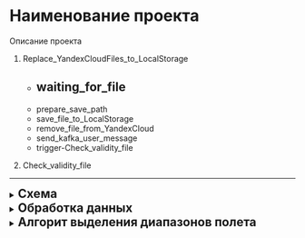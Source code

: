 
# Наименование проекта
Описание проекта


1. Replace_YandexCloudFiles_to_LocalStorage
    - waiting_for_file
        - 
    - prepare_save_path
    - save_file_to_LocalStorage
    - remove_file_from_YandexCloud
    - send_kafka_user_message
    - trigger-Check_validity_file

2. Check_validity_file









---
<details><summary><h2 style="display: inline">Схема</h2></summary><blockquote>

    ├── lib                         <- Директория с пользовательскими функциями.
    │   
    ├── data                        <- Директория с рабочими данными.
    │   │
    │   ├── processed               <- Окончательный, канонический набор данных.
    │   │
    │   ├── external                <- Данные из сторонних источников.
    │   │
    │   ├── interim                 <- Промежуточные данные, подвергшиеся преобразованию.
    │   │   │
    │   │   ├── interim-0           <- Обработка данных на этапе interim-0
    │   │   ├── interim-1           <- Обработка данных на этапе interim-1
    │   │   ├── interim-2           <- Обработка данных на этапе interim-2
    │   │   ├── interim-3           <- Обработка данных на этапе interim-3
    │   │   ├── interim-4           <- Обработка данных на этапе interim-4
    │   │   └── interim-5           <- Обработка данных на этапе interim-5
    │   │
    │   ├── control                 <- Визуальный контроль обработки данных.
    │   │
    │   ├── raw                     <- Исходный неизменяемый дамп данных.
    │   │   │
    │   │   ├── flight_sheets       <- Полетные листы.
    │   │   ├── flight_params       <- Полетные параметры.
    │   │   ├── flight_data         <- Полетные данные.
    │   │   └── auxiliary_data      <- Вспомогательные данные.
    │   │
    │   ├── unverified              <- Непроверенные данные.
    │   │   │
    │   │   ├── csv                 <- Файлы формата CSV.
    │   │   ├── pdf                 <- Файлы формата PDF.
    │   │   └── yaml                <- Файлы формата YAML.
    │   │
    │   └── unrecognized            <- Нераспознанные и невалидные данные.
    │   
    ├── results                     <- Директория с результирующими данными.
    │
    ├── logs                        <- Директория пользоватеских логов.
    │
    └── .gitignore                  <- Список игнорируемых при синхронизации с Git файлов и директорий.

</blockquote></details>


<details><summary><h2 style="display: inline">Обработка данных</h2></summary><blockquote>

Обработка данных включается в себя следующие пункты:
- `raw`:
    - Исходный незменяемый дамп данных в формате `csv`.
- `interim-0`:
    - Удаление пустых строк в начале файла
    - Удаление недопустимых символов в наименованиях столбцов
    - Пересохранение данных в бинарном формате `parquet`
- `interim-1`:
    - Удаление пустых столбцов (Unnamed).
    - Перевод перегрузок (`nx_цт`, `nу_цт`, `nz_цт`, `nx_нос`, `nу_нос`, `nz_нос`, `nx_хв`, `nу_хв`, `nz_хв`) в безразмерные величины (деление на `9.81`).
    - Корректировка единиц измерения скоростей (перевод в м/с и в км/ч).
    - Удаление ошибок (скачков данных) радиовысотомера (`БУР_H_бар_1`, `БУР_H_бар_2`, `БУР_H_Радиовысотомер`, `БУР_H_спутник`).
    - Приращение перегрузок (`nу_цт`, `nу_нос`, `nу_хв`, `ДКВ-21_Перегрузка_по_Y`) к единице (вычитание единицы).
- `interim-2`:
    - Пересчет значений датчиков `Ϭ` по изестным значениям `Н` (НЕ выполняется для файлов "Кочка").
- `interim-3`:
    - Выделение диапазонов полета по установленному алгоритму выдления диапазонов.
- `interim-4`:
    - Удаление ошибок в значениях напряжений
- `interim-5`:
    - Расчет нагрузок по результатам тензометрии
- `processed`:
    - Сохранение динных в финальную директорию

</blockquote></details>


<details><summary><h2 style="display: inline">Алгорит выделения диапазонов полета</h2></summary><blockquote>

<details><summary><h3 style="display: inline">Параметры алгоритма</h3></summary><blockquote>

Параметры настройки алгоритма задаются при помощи `YAML`-файла (`processing_params_3.yaml`). 

Файл содержит: 

### 1. Обозначения параметров данных

Обозначение            | Описание                     
:----------------------|:--------------------------------------------------------------------------------------
`time`                 | Время (с)                    
`horizontal_speed`     | Горизонтальная скорость (м/с)
`vertical_speed`       | Вертикальная скорость (м/с)  
`absolute_height`      | Высота абсолютная (м)        
`overload_y`           | Перегрузка по оси Y          
`overload_x`           | Перегрузка по оси X          
`vspeed_amplitude`     | Модуль амплитуды значений вертикальной скорости (`vertical_speed`) относительно нуля 
`overload_y_amplitude` | Модуль амплитуды значений перегрузки по оси Y (`overload_y`) относительно нуля 

### 2.  Параметры диапазонов полета

Обозначение | Расшифровка                 | Описание                     
:-----------|:----------------------------|:--------------------------------------------------------------------------------------
`ff`        | forward_flight              | Диапазон горизонтального полета
`trff`      | takeoff_run_forward_flight  | Участок пересечения диапазона разбега при взлете с диапазоном горизонтального полета
`fflr`      | forward_flight_landing_run  | Участок пересечения диапазона горизонтального полета с диапазоном пробега после посадки
`tr`        | takeoff_run                 | Диапазон разбега при взлёте
`lr`        | landing_run                 | Диапазон пробега после посадки
`tttr`      | takeoff_taxiing_takeoff_run | Участок пересечения диапазона рулежки перед взлетом с диапазоном разбега при взлете
`lrlt`      | landing_run_landing_taxiing | Участок пересечения диапазона пробега после посадки с диапазоном рулежки после посадки
`tt`        | takeoff_taxiing             | Диапазон рулежки перед взлетом
`lt`        | landing_taxiing             | Диапазон рулежки после посадки

### 3.  Параметры диапазонов полета могут включать следующие параметры:

Обозначение        | Вложенное обозначение  | Описание                     
:------------------|:-----------------------|:--------------------------------------------------------------------------------------
`range_name`       | .                      | Наименование диапазона 
`hspeed`           | .                      | Диапазон вертикальных скоростей в м/с, допустимых на участке в формате (minv, maxv), где minv и maxv - соотвественно минимальное и максимальное допустимое значение параметра
`duration`         | .                      | Диапазон допустимых продолжительностей участка в секундах в формате (mind, maxd), где mind и maxd - соотвественно минимальное и максимальное допустимое значение параметра
`range_ref`        | .                      | Словарь параметров референсного (родительского) участка, содеражщий в себе следующие параметры:
.                  | `range_name`           | Наименование референсного (родительского) участка
.                  | `boundary_side`        | Сторона (левая/правая) референсного (родительского) участка, которая граничит с текущим участом. Задается в формате right / left
.                  | `relative_range_width` | Диапазон относительных значений протяженности участка относительно  граничной точки референсного (родительского) участка, по которым будет производиться предварительная оценка данного участка.Задается в формате (left_b, right_b), где left_b и right_b - соотвественно относительные значение отступа влево или вправо относительно точки референсного (родительского) участка. Соотвествующие абсолютные значения отступов вычисляются домножением на максимальное допустимое значение параметра продолжительностей участка (duration) - maxd.
`sorting_list`     | .                      | Список набора параметров, по которым производится вычисление точной границы пересечения двух участков. Каждый набор параметров задается в формате (sort_feature, sort_state, sort_weight), где 
.                  | `sort_feature`         | Наименование параметра данных, по которму необходимо выполнить оценку,
.                  | `sort_state`           | Состояние веса (минимум/максимум), соотвествующего максимальному значению оцениваемого параметра. Задается в формате min / max.
.                  | `sort_weight`          | Весовой коэффициент соответствующего параметра данных.
`sorting_sections` | .                      | Строго убывающая последовательность длительностей участков, на которых будет осуществляться поиск оценка параметров из sorting_list. 

</blockquote></details>


<details><summary><h3 style="display: inline">Логика алгоритма</h3></summary><blockquote>

### 1. Выделение рабочих данных из исходного массива, включающих следующие параметры:

Обозначение            | Описание                     
:----------------------|:--------------------------------------------------------------------------------------
`time`                 | Время (с)                    
`horizontal_speed`     | Горизонтальная скорость (м/с)
`vertical_speed`       | Вертикальная скорость (м/с)  
`absolute_height`      | Высота абсолютная (м)        
`overload_y`           | Перегрузка по оси Y          
`overload_x`           | Перегрузка по оси X          

### 2. Обогащение данных следующими параметрами:

Обозначение            | Описание                     
:----------------------|:--------------------------------------------------------------------------------------         
`vspeed_amplitude`     | Модуль амплитуды значений вертикальной скорости (`vertical_speed`) относительно нуля 
`overload_y_amplitude` | Модуль амплитуды значений перегрузки по оси Y (`overload_y`) относительно нуля 

### 3. Выделение потенциальных участков горизонтального полета по следующим критериям:
- горизонтальная скорость (`horizontal_speed`) непрерывно находится в диапазоне от `hspeed[0]` до `hspeed[-1]` соотвествующего диапазона
- длительность потенциального участка находится в диапазоне от `duration[0]` до `duration[-1]` соотвествующего диапазона

### 4. Выделение участков пересечения потенциальных участков разбега при взлёте с потенциальными участками горизонтального полета (trff) по следующему алгоритму:
- участок включает в себя ЛЕВУЮ границу участка горизонтального полета
- участок отступает ВЛЕВО от ЛЕВОЙ границы участка горизонтального полета не более, чем на величину значения `relative_range_width[0]`*`duration[-1]` соотвествующего диапазона
- участок отступает ВПРАВО от ЛЕВОЙ границы участка горизонтального полета не более, чем на величину значения `relative_range_width[-1]`*`duration[-1]` соотвествующего диапазона
- горизонтальная скорость (`horizontal_speed`) непрерывно находится в диапазоне от `hspeed[0]` до `hspeed[-1]` соотвествующего диапазона
- длительность участка находится в диапазоне от `duration[0]` до `duration[-1]` соотвествующего диапазона

### 5. Выделение участков пересечения потенциальных участков горизонтального полета с потенциальными участками пробега после посадки (fflr) по следующему алгоритму:
- участок включает в себя ПРАВУЮ границу участка горизонтального полета
- участок отступает ВЛЕВО от ПРАВОЙ границы участка горизонтального полета не более, чем на величину значения `relative_range_width[0]`*`duration[-1]` соотвествующего диапазона
- участок отступает ВПРАВО от ПРАВОЙ границы участка горизонтального полета не более, чем на величину значения `relative_range_width[-1]`*`duration[-1]` соотвествующего диапазона
- горизонтальная скорость (`horizontal_speed`) непрерывно находится в диапазоне от `hspeed[0]` до hspeed[-1] соотвествующего диапазона
- длительность участка находится в диапазоне от `duration[0]` до `duration[-1]` соотвествующего диапазона

### 6. Уточнение ЛЕВЫХ границ потенциальных участков горизонтального полета обработкой участков trff по следующему алгоритму:
- присвоение вектора весов, где максимальный вес соотвествует МИНИМАЛЬНОМУ значению высоты (`absolute_height`)
- присвоение вектора весов, где максимальный вес соотвествует МИНИМАЛЬНОМУ значению вертикальной скорости (`vertical_speed`)
- суммирование всех векторов весов и выбор значения времени, соотвествующего МАКСИМАЛЬНОМУ весу суммарного вектора весов
- корректировка ЛЕВОЙ границы участка горизонтального полета по найденному значению времени

### 7. Уточнение ПРАВЫХ границ потенциальных участков горизонтального полета обработкой участков fflr по следующему алгоритму:
- присвоение вектора весов, где максимальный вес соотвествует МИНИМАЛЬНОМУ значению высоты (`absolute_height`)
- присвоение вектора весов, где максимальный вес соотвествует МАКСИМАЛЬНОЙ близости значения вертикальной скорости (`vertical_speed`) к нулю, т.е. модуль амплитуды значений вертикальной скорости относительно нуля МИНИМАЛЕН.
- присвоение вектора весов, где максимальный вес соотвествует МАКСИМАЛЬНОМУ значению модуля амплитуды перегрузки по оси Y (`overload_y`) относительно нуля
- суммирование всех векторов весов и выбор значения времени, соотвествующего МАКСИМАЛЬНОМУ весу суммарного вектора весов
- корректировка ПРАВОЙ границы участка горизонтального полета по найденному значению времени

### 8. Выделение потенциальных участков разбега при взлёте по следующему алгоритму:
- участок включает в себя ЛЕВУЮ границу горизонтального полета
- участок отступает ВЛЕВО от ЛЕВОЙ границы участка горизонтального полета не более, чем на величину значения `relative_range_width[0]`*`duration[-1]` соотвествующего диапазона, т.е. на величину значения максимальной продолжительностей участка (`duration[-1]`) в данном случае
- участок отступает ВПРАВО от ЛЕВОЙ границы участка горизонтального полета не более, чем на величину значения `relative_range_width[1]*``duration[-1]` соотвествующего диапазона, т.е. на НОЛЬ в данном случае
- горизонтальная скорость (`horizontal_speed`) непрерывно находится в диапазоне от `hspeed[0]` до hspeed[-1] соотвествующего диапазона
- длительность участка находится в диапазоне от `duration[0]` до `duration[-1]` соотвествующего диапазона

### 9. Выделение потенциальных участков пробега после посадки по следующему алгоритму:
- участок включает в себя ПРАВУЮ границу участка горизонтального полета
- участок отступает ВЛЕВО от ПРАВОЙ границы участка горизонтального полета не более, чем на величину значения `relative_range_width[0]`*`duration[-1]` соотвествующего диапазона, т.е. на НОЛЬ в данном случае
- участок отступает ВПРАВО от ПРАВОЙ границы участка горизонтального полета не более, чем на величину значения `relative_range_width[1]*``duration[-1]` соотвествующего диапазона, т.е. на величину значения максимальной продолжительностей участка (`duration[-1]`) в данном случае
- горизонтальная скорость (`horizontal_speed`) непрерывно находится в диапазоне от `hspeed[0]` до hspeed[-1] соотвествующего диапазона
- длительность участка находится в диапазоне от `duration[0]` до `duration[-1]` соотвествующего диапазона

### 10. Выделение участков пересечения потенциальных участков рулежки перед взлетом с потенциальными участками разбега при взлёте (tttr) по следующему алгоритму:
- участок включает в себя ЛЕВУЮ границу участка разбега при взлёте
- участок отступает ВЛЕВО от ЛЕВОЙ границы участка разбега при взлёте не более, чем на величину значения `relative_range_width[0]`*`duration[-1]` соотвествующего диапазона
- участок отступает ВПРАВО от ЛЕВОЙ границы участка разбега при взлёте не более, чем на величину значения `relative_range_width[-1]`*`duration[-1]` соотвествующего диапазона
- горизонтальная скорость (`horizontal_speed`) непрерывно находится в диапазоне от `hspeed[0]` до hspeed[-1] соотвествующего диапазона
- длительность участка находится в диапазоне от `duration[0]` до `duration[-1]` соотвествующего диапазона

### 11. Выделение участков пересечения потенциальных участков пробега после посадки с потенциальными участками рулежки после посадки (lrlt) по следующему алгоритму:
- участок включает в себя ПРАВУЮ границу участка пробега после посадки
- участок отступает ВЛЕВО от ПРАВОЙ границы участка пробега после посадки не более, чем на величину значения `relative_range_width[0]`*`duration[-1]` соотвествующего диапазона
- участок отступает ВПРАВО от ПРАВОЙ границы участка пробега после посадки не более, чем на величину значения `relative_range_width[-1]`*`duration[-1]` соотвествующего диапазона
- горизонтальная скорость (`horizontal_speed`) непрерывно находится в диапазоне от `hspeed[0]` до hspeed[-1] соотвествующего диапазона
- длительность участка находится в диапазоне от `duration[0]` до `duration[-1]` соотвествующего диапазона

</blockquote></details>


</blockquote></details>







